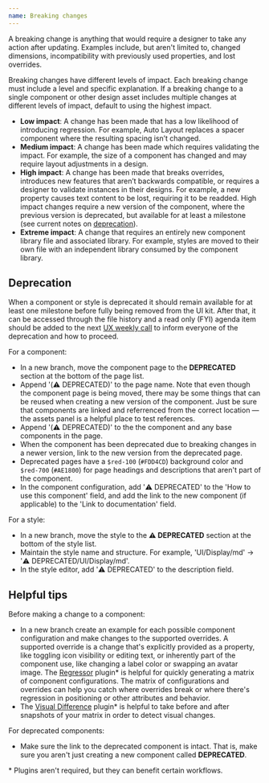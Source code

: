```yaml
---
name: Breaking changes
---
```


A breaking change is anything that would require a designer to take any action after updating. Examples include, but aren't limited to, changed dimensions, incompatibility with previously used properties, and lost overrides.

Breaking changes have different levels of impact. Each breaking change must include a level and specific explanation. If a breaking change to a single component or other design asset includes multiple changes at different levels of impact, default to using the highest impact.

- **Low impact**: A change has been made that has a low likelihood of introducing regression. For example, Auto Layout replaces a spacer component where the resulting spacing isn’t changed.
- **Medium impact**: A change has been made which requires validating the impact. For example, the size of a component has changed and may require layout adjustments in a design.
- **High impact**: A change has been made that breaks overrides, introduces new features that aren’t backwards compatible, or requires a designer to validate instances in their designs. For example, a new property causes text content to be lost, requiring it to be readded. High impact changes require a new version of the component, where the previous version is deprecated, but available for at least a milestone (see current notes on [deprecation](#deprecation)).
- **Extreme impact**: A change that requires an entirely new component library file and associated library. For example, styles are moved to their own file with an independent library consumed by the component library.

## Deprecation

When a component or style is deprecated it should remain available for at least one milestone before fully being removed from the UI kit. After that, it can be accessed through the file history and a read only (FYI) agenda item should be added to the next [UX weekly call](https://docs.google.com/document/d/1Y_t6Oq4vqwA2eHPaXx0H6HkZiZ4um_lWHsqJIDstnEE) to inform everyone of the deprecation and how to proceed.

For a component:

- In a new branch, move the component page to the **DEPRECATED** section at the bottom of the page list.
- Append '(⚠️ DEPRECATED)' to the page name. Note that even though the component page is being moved, there may be some things that can be reused when creating a new version of the component. Just be sure that components are linked and referrenced from the correct location — the assets panel is a helpful place to test references.
- Append '(⚠️ DEPRECATED)' to the the component and any base components in the page.
- When the component has been deprecated due to breaking changes in a newer version, link to the new version from the deprecated page.
- Deprecated pages have a `$red-100` (`#FDD4CD`) background color and `$red-700` (`#AE1800`) for page headings and descriptions that aren't part of the component.
- In the component configuration, add '⚠️ DEPRECATED' to the 'How to use this component' field, and add the link to the new component (if applicable) to the 'Link to documentation' field.

For a style:

- In a new branch, move the style to the **⚠️ DEPRECATED** section at the bottom of the style list.
- Maintain the style name and structure. For example, 'UI/Display/md' → '⚠️ DEPRECATED/UI/Display/md'.
- In the style editor, add '⚠️ DEPRECATED' to the description field.

## Helpful tips

Before making a change to a component:

- In a new branch create an example for each possible component configuration and make changes to the supported overrides. A supported override is a change that's explicitly provided as a property, like toggling icon visibility or editing text, or inherently part of the component use, like changing a label color or swapping an avatar image. The [Regressor](https://www.figma.com/community/plugin/1213220990852681773) plugin\* is helpful for quickly generating a matrix of component configurations. The matrix of configurations and overrides can help you catch where overrides break or where there's regression in positioning or other attributes and behavior.
- The [Visual Difference](https://www.figma.com/community/plugin/1077953882260191737) plugin\* is helpful to take before and after snapshots of your matrix in order to detect visual changes.

For deprecated components:

- Make sure the link to the deprecated component is intact. That is, make sure you aren't just creating a new component called **DEPRECATED**.

\* Plugins aren't required, but they can benefit certain workflows.
